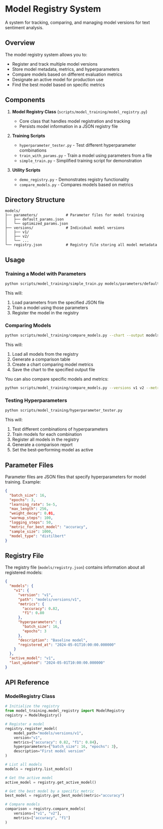 # Model Registry System

A system for tracking, comparing, and managing model versions for text sentiment analysis.

## Overview

The model registry system allows you to:

- Register and track multiple model versions
- Store model metadata, metrics, and hyperparameters
- Compare models based on different evaluation metrics
- Designate an active model for production use
- Find the best model based on specific metrics

## Components

1. **Model Registry Class** (`scripts/model_training/model_registry.py`)
   - Core class that handles model registration and tracking
   - Persists model information in a JSON registry file

2. **Training Scripts**
   - `hyperparameter_tester.py` - Test different hyperparameter combinations
   - `train_with_params.py` - Train a model using parameters from a file
   - `simple_train.py` - Simplified training script for demonstration

3. **Utility Scripts**
   - `demo_registry.py` - Demonstrates registry functionality
   - `compare_models.py` - Compares models based on metrics

## Directory Structure

```
models/
├── parameters/             # Parameter files for model training
│   ├── default_params.json
│   └── optimized_params.json
├── versions/               # Individual model versions
│   ├── v1/
│   ├── v2/
│   └── ...
└── registry.json           # Registry file storing all model metadata
```

## Usage

### Training a Model with Parameters

```bash
python scripts/model_training/simple_train.py models/parameters/default_params.json --version my_model_v1
```

This will:
1. Load parameters from the specified JSON file
2. Train a model using those parameters
3. Register the model in the registry

### Comparing Models

```bash
python scripts/model_training/compare_models.py --chart --output models/comparison.png
```

This will:
1. Load all models from the registry
2. Generate a comparison table
3. Create a chart comparing model metrics
4. Save the chart to the specified output file

You can also compare specific models and metrics:

```bash
python scripts/model_training/compare_models.py --versions v1 v2 --metrics accuracy f1
```

### Testing Hyperparameters

```bash
python scripts/model_training/hyperparameter_tester.py
```

This will:
1. Test different combinations of hyperparameters
2. Train models for each combination
3. Register all models in the registry
4. Generate a comparison report
5. Set the best-performing model as active

## Parameter Files

Parameter files are JSON files that specify hyperparameters for model training. Example:

```json
{
  "batch_size": 16,
  "epochs": 3,
  "learning_rate": 5e-5,
  "max_length": 256,
  "weight_decay": 0.01,
  "warmup_steps": 100,
  "logging_steps": 50,
  "metric_for_best_model": "accuracy",
  "sample_size": 1000,
  "model_type": "distilbert"
}
```

## Registry File

The registry file (`models/registry.json`) contains information about all registered models:

```json
{
  "models": {
    "v1": {
      "version": "v1",
      "path": "models/versions/v1",
      "metrics": {
        "accuracy": 0.82,
        "f1": 0.80
      },
      "hyperparameters": {
        "batch_size": 16,
        "epochs": 3
      },
      "description": "Baseline model",
      "registered_at": "2024-05-01T10:00:00.000000"
    }
  },
  "active_model": "v1",
  "last_updated": "2024-05-01T10:00:00.000000"
}
```

## API Reference

### ModelRegistry Class

```python
# Initialize the registry
from model_training.model_registry import ModelRegistry
registry = ModelRegistry()

# Register a model
registry.register_model(
    model_path="models/versions/v1",
    version="v1",
    metrics={"accuracy": 0.82, "f1": 0.84},
    hyperparameters={"batch_size": 16, "epochs": 3},
    description="First model version"
)

# List all models
models = registry.list_models()

# Get the active model
active_model = registry.get_active_model()

# Get the best model by a specific metric
best_model = registry.get_best_model(metric="accuracy")

# Compare models
comparison = registry.compare_models(
    versions=["v1", "v2"],
    metrics=["accuracy", "f1"]
)
``` 